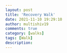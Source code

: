 ```yaml
---
layout: post
title: 'Recovery Walk'
date: 2021-11-10 19:29:10
author: multishiv19
comments: true
category: [walks]
tags: [Walk]
description: 
---
```


<div width='100%' class='strava-embed-placeholder' data-embed-type='activity' data-embed-id='6237104108'></div>
<script src='https://strava-embeds.com/embed.js'></script>
